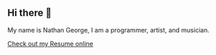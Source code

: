 ## Hi there 👋

My name is Nathan George, I am a programmer, artist, and musician.

[Check out my Resume online](https://nathang.dev/githubresume.html)

